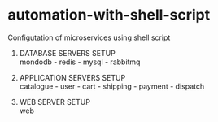 # automation-with-shell-script
Configutation of microservices using shell script

1) DATABASE SERVERS SETUP<br/>mondodb - redis - mysql - rabbitmq

2) APPLICATION SERVERS SETUP<br/>catalogue - user - cart - shipping - payment - dispatch

3) WEB SERVER SETUP<br/>web
